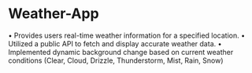 # Weather-App

• Provides users real-time weather information for a specified location.
• Utilized a public API to fetch and display accurate weather data. 
• Implemented dynamic background change based on current weather conditions (Clear, Cloud, Drizzle, Thunderstorm, Mist, Rain, Snow)

